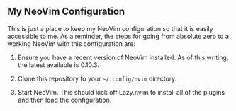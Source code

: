 ## My NeoVim Configuration

This is just a place to keep my NeoVim configuration so that it is easily accessible to me. As a reminder, the steps for going from absolute zero to a working NeoVim with this configuration are:

1. Ensure you have a recent version of NeoVim installed. As of this writing, the latest available is 0.10.3.

2. Clone this repository to your `~/.config/nvim` directory.

3. Start NeoVim. This should kick off Lazy.nvim to install all of the plugins and then load the configuration.



